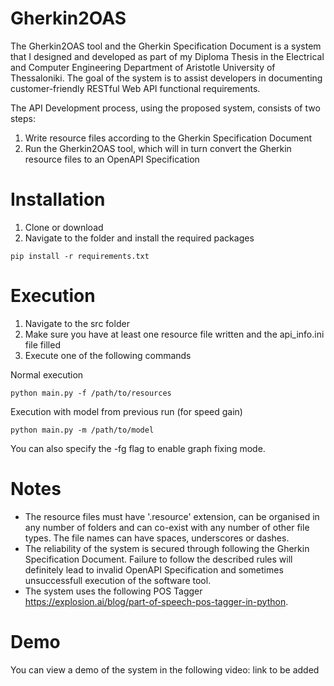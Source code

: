 # Gherkin2OAS

The Gherkin2OAS tool and the Gherkin Specification Document is a system that I designed and developed as part of my Diploma Thesis in the Electrical and Computer Engineering Department of Aristotle University of Thessaloniki. The goal of the system is to assist developers in documenting customer-friendly RESTful Web API functional requirements.

The API Development process, using the proposed system, consists of two steps:
  1. Write resource files according to the Gherkin Specification Document
  2. Run the Gherkin2OAS tool, which will in turn convert the Gherkin resource files to an OpenAPI Specification

# Installation

1. Clone or download
2. Navigate to the folder and install the required packages

```
pip install -r requirements.txt
```

# Execution

1. Navigate to the src folder
2. Make sure you have at least one resource file written and the api_info.ini file filled
3. Execute one of the following commands

  Normal execution
  ```
  python main.py -f /path/to/resources
  ```
  Execution with model from previous run (for speed gain)
  ```
  python main.py -m /path/to/model
  ``` 

  You can also specify the -fg flag to enable graph fixing mode.
  
# Notes

* The resource files must have '.resource' extension, can be organised in any number of folders and can co-exist with any number of other file types. The file names can have spaces, underscores or dashes.
* The reliability of the system is secured through following the Gherkin Specification Document. Failure to follow the described rules will definitely lead to invalid OpenAPI Specification and sometimes unsuccessfull execution of the software tool.
* The system uses the following POS Tagger https://explosion.ai/blog/part-of-speech-pos-tagger-in-python.

# Demo

You can view a demo of the system in the following video: link to be added

